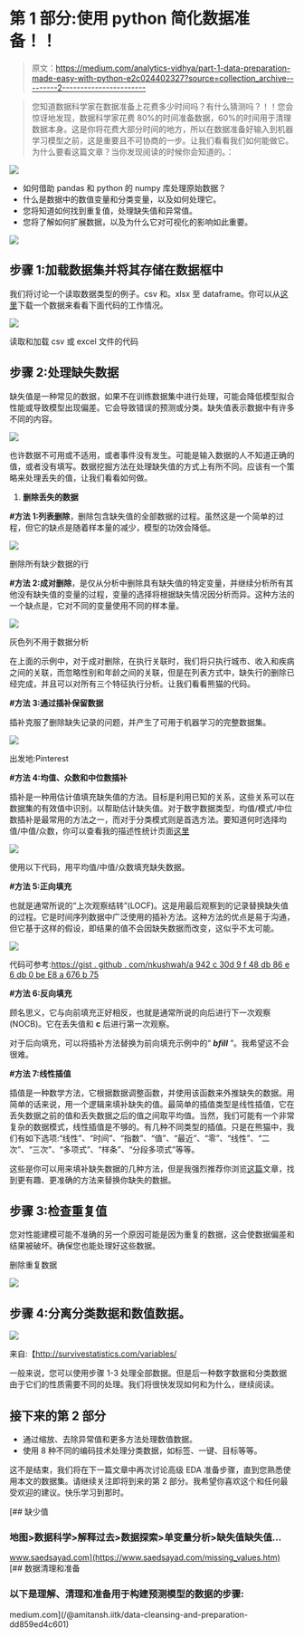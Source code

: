 # 第 1 部分:使用 python 简化数据准备！！

> 原文：<https://medium.com/analytics-vidhya/part-1-data-preparation-made-easy-with-python-e2c024402327?source=collection_archive---------2----------------------->

> 您知道数据科学家在数据准备上花费多少时间吗？有什么猜测吗？！！您会惊讶地发现，数据科学家花费 80%的时间准备数据，60%的时间用于清理数据本身。这是你将花费大部分时间的地方，所以在数据准备好输入到机器学习模型之前，这是重要且不可协商的一步。让我们看看我们如何能做它。为什么要看这篇文章？当你发现阅读的时候你会知道的。：

![](img/495c9f71d6f8fc57e75b8ef340f0dfbe.png)

*   如何借助 pandas 和 python 的 numpy 库处理原始数据？
*   什么是数据中的数值变量和分类变量，以及如何处理它。
*   您将知道如何找到重复值，处理缺失值和异常值。
*   您将了解如何扩展数据，以及为什么它对可视化的影响如此重要。

![](img/4db59ecc3677f0aaa9c2d18b6c79a528.png)

## 步骤 1:加载数据集并将其存储在数据框中

我们将讨论一个读取数据类型的例子。csv 和。xlsx 至 dataframe。你可以从[这里](https://www.machinehack.com/wp-content/uploads/2020/01/Food_QUalityA_ParticipantsData.zip)下载一个数据来看看下面代码的工作情况。

![](img/de55b853416ec19c767290478e112a87.png)

读取和加载 csv 或 excel 文件的代码

## 步骤 2:处理缺失数据

缺失值是一种常见的数据，如果不在训练数据集中进行处理，可能会降低模型拟合性能或导致模型出现偏差。它会导致错误的预测或分类。缺失值表示数据中有许多不同的内容。

![](img/a89c3af6db89f213a6edc4d199f30d4a.png)

也许数据不可用或不适用，或者事件没有发生。可能是输入数据的人不知道正确的值，或者没有填写。数据挖掘方法在处理缺失值的方式上有所不同。应该有一个策略来处理丢失的值，让我们看看如何做。

1.  **删除丢失的数据**

**#方法 1:列表删除**，删除包含缺失值的全部数据的过程。虽然这是一个简单的过程，但它的缺点是随着样本量的减少，模型的功效会降低。

![](img/5630ef142e8bf2aa91b51fe102d6c025.png)

删除所有缺少数据的行

**#方法 2:成对删除**，是仅从分析中删除具有缺失值的特定变量，并继续分析所有其他没有缺失值的变量的过程，变量的选择将根据缺失情况因分析而异。这种方法的一个缺点是，它对不同的变量使用不同的样本量。

![](img/eab663472430720a99a729ca150a5918.png)

灰色列不用于数据分析

在上面的示例中，对于成对删除，在执行关联时，我们将只执行城市、收入和疾病之间的关联，而忽略性别和年龄之间的关联，但是在列表方式中，缺失行的删除已经完成，并且可以对所有三个特征执行分析。让我们看看熊猫的代码。

**#方法 3:通过插补保留数据**

插补克服了删除缺失记录的问题，并产生了可用于机器学习的完整数据集。

![](img/b33fefa359869ee6bf372bcaa85acccd.png)

出发地:Pinterest

**#方法 4:均值、众数和中位数插补**

插补是一种用估计值填充缺失值的方法。目标是利用已知的关系，这些关系可以在数据集的有效值中识别，以帮助估计缺失值。对于数字数据类型，均值/模式/中位数插补是最常用的方法之一，而对于分类模式则是首选方法。要知道何时选择均值/中值/众数，你可以查看我的描述性统计页面[这里](/analytics-vidhya/descriptive-statistics-acba9c2f8e5b)

![](img/a6637558fa2ef969897ce562d45502e7.png)

使用以下代码，用平均值/中值/众数填充缺失数据。

**#方法 5:正向填充**

也就是通常所说的“上次观察结转”(LOCF)。这是用最后观察到的记录替换缺失值的过程。它是时间序列数据中广泛使用的插补方法。这种方法的优点是易于沟通，但它基于这样的假设，即结果的值不会因缺失数据而改变，这似乎不太可能。

![](img/f18080909db342279c84b68ceb1e2869.png)

代码可参考:[https://gist . github . com/nkushwah/a 942 c 30d 9 f 48 db 86 e 6 db 0 be E8 a 676 b 75](https://gist.github.com/nkushwah/a942c30d9f48db86e6db0bee8a676b75)

**#方法 6:反向填充**

顾名思义，它与向前填充正好相反，也就是通常所说的向后进行下一次观察(NOCB)。它在丢失值和 **c** 后进行第一次观察。

对于后向填充，可以将插补方法替换为前向填充示例中的“ ***bfill*** ”。我希望这不会很难。

**#方法 7:线性插值**

插值是一种数学方法，它根据数据调整函数，并使用该函数来外推缺失的数据。用简单的话来说，用一个逻辑来填补缺失的值。最简单的插值类型是线性插值，它在丢失数据之前的值和丢失数据之后的值之间取平均值。当然，我们可能有一个非常复杂的数据模式，线性插值是不够的。有几种不同类型的插值。只是在熊猫中，我们有如下选项:“线性”、“时间”、“指数”、“值”、“最近”、“零”、“线性”、“二次”、“三次”、“多项式”、“样条”、“分段多项式”等等。

这些是你可以用来填补缺失数据的几种方法，但是我强烈推荐你浏览[这篇](https://towardsdatascience.com/all-about-missing-data-handling-b94b8b5d2184)文章，找到更有趣、更准确的方法来替换你缺失的数据。

## 步骤 3:检查重复值

您对性能建模可能不准确的另一个原因可能是因为重复的数据，这会使数据偏差和结果被破坏。确保您也能处理好这些数据。

删除重复数据

![](img/5e0de0ce4617005ae11cc9c50613b8a5.png)

## 步骤 4:分离分类数据和数值数据。

![](img/5b250ecddbb188cee98bfda8a6726f1f.png)

来自:【http://survivestatistics.com/variables/ 

一般来说，您可以使用步骤 1-3 处理全部数据。但是后一种数字数据和分类数据由于它们的性质需要不同的处理。我们将很快发现如何和为什么，继续阅读。

## 接下来的第 2 部分

*   通过缩放、去除异常值和更多方法处理数值数据。
*   使用 8 种不同的编码技术处理分类数据，如标签、一键、目标等等。

这不是结束，我们将在下一篇文章中再次讨论高级 EDA 准备步骤，直到您熟悉使用本文的数据集。请继续关注即将到来的第 2 部分。我希望你喜欢这个和任何最受欢迎的建议。快乐学习到那时。

 [## 缺少值

### 地图>数据科学>解释过去>数据探索>单变量分析>缺失值缺失值…

www.saedsayad.com](https://www.saedsayad.com/missing_values.htm) [](/@amitansh.iitk/data-cleansing-and-preparation-dd859ed4c601) [## 数据清理和准备

### 以下是理解、清理和准备用于构建预测模型的数据的步骤:

medium.com](/@amitansh.iitk/data-cleansing-and-preparation-dd859ed4c601)